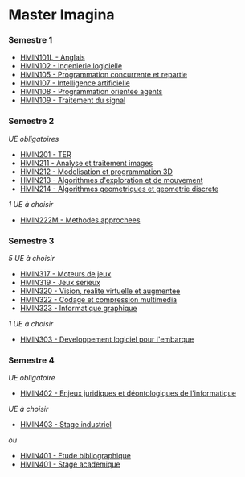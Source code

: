 # Master Imagina

### Semestre 1

- [HMIN101L - Anglais](../../tree/master/S1/HMIN101L%20-%20Anglais)
- [HMIN102 - Ingenierie logicielle](../../tree/master/S1/HMIN102%20-%20Ingenierie%20logicielle)
- [HMIN105 - Programmation concurrente et repartie](../../tree/master/S1/HMIN105%20-%20Programmation%20concurrente%20et%20repartie)
- [HMIN107 - Intelligence artificielle](../../tree/master/S1/HMIN107%20-%20Intelligence%20artificielle)
- [HMIN108 - Programmation orientee agents](../../tree/master/S1/HMIN108%20-%20Programmation%20orientee%20agents)
- [HMIN109 - Traitement du signal](../../tree/master/S1/HMIN109%20-%20Traitement%20du%20signal)

### Semestre 2

*UE obligatoires*

- [HMIN201 - TER](../../tree/master/S2/HMIN201%20-%20TER)
- [HMIN211 - Analyse et traitement images](../../tree/master/S2/HMIN211%20-%20Analyse%20et%20traitement%20images)
- [HMIN212 - Modelisation et programmation 3D](../../tree/master/S2/HMIN212%20-%20Modelisation%20et%20programmation%203D)
- [HMIN213 - Algorithmes d'exploration et de mouvement](../../tree/master/S2/HMIN213%20-%20Algorithmes%20d'exploration%20et%20de%20mouvement)
- [HMIN214 - Algorithmes geometriques et geometrie discrete](../../tree/master/S2/HMIN214%20-%20Algorithmes%20geometriques%20et%20geometrie%20discrete)

*1 UE à choisir*

+ [HMIN222M - Methodes approchees](../../tree/master/S2/HMIN222M%20-%20Methodes%20approchees)

### Semestre 3

*5 UE à choisir*

- [HMIN317 - Moteurs de jeux](../../tree/master/S3/HMIN317%20-%20Moteurs%20de%20jeux)
- [HMIN319 - Jeux serieux](../../tree/master/S3/HMIN319%20-%20Jeux%20serieux)
- [HMIN320 - Vision, realite virtuelle et augmentee](../../tree/master/S3/HMIN320%20-%20Vision,%20realite%20virtuelle%20et%20augmentee)
- [HMIN322 - Codage et compression multimedia](../../tree/master/S3/HMIN322%20-%20Codage%20et%20compression%20multimedia)
- [HMIN323 - Informatique graphique](../../tree/master/S3/HMIN323%20-%20Informatique%20graphique)

*1 UE à choisir*

+ [HMIN303 - Developpement logiciel pour l'embarque](../../tree/master/S3/HMIN303%20-%20Developpement%20logiciel%20pour%20l'embarque)

### Semestre 4

*UE obligatoire*

- [HMIN402 - Enjeux juridiques et déontologiques de l'informatique](../../tree/master/S4/HMIN402%20-%20Enjeux%20juridiques%20et%20déontologiques%20de%20l'informatique)

*UE à choisir*

- [HMIN403 - Stage industriel](../../tree/master/S4/HMIN403%20-%20Stage%20industriel)

*ou*

- [HMIN401 - Etude bibliographique](../../tree/master/S4/HMIN401%20-%20Etude%20bibliographique)
- [HMIN401 - Stage academique](../../tree/master/S4/HMIN401%20-%20Stage%20academique)
